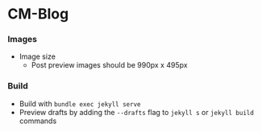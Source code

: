 # CM-Blog

### Images
- Image size
  - Post preview images should be 990px x 495px

### Build
- Build with `bundle exec jekyll serve`
- Preview drafts by adding the `--drafts` flag to `jekyll s` or `jekyll build` commands
